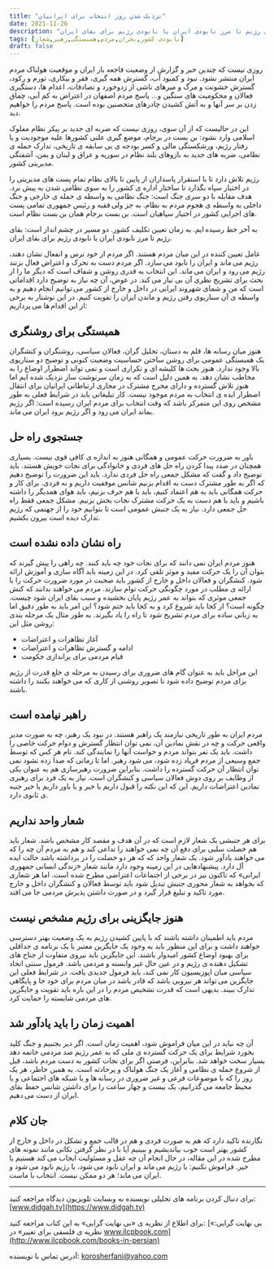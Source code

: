 ```yaml
---
title: "نزدیک شدن روز انتخاب برای ایرانیان"
date: 2021-11-26
description: "به آخر خط رسیده ایم. به زمان تعیین تکلیف کشور. دو مسیر در چشم انداز است: بقای رژیم تا مرز نابودی ایران یا نابودی رژیم برای بقای ایران."
tags: [نابودی کشور,بحران,مردم,همبستگی,رهبر,شعار]
draft: false
---
```

﻿روزی نیست که چندین خبر و گزارش از وضعیت فاجعه بار ایران و موقعیت هولناک مردم ایران منتشر نشود. نبود و کمبود آب، گسترش همه گیری، فقر و بیکاری، تورم و رکود، گسترش خشونت و مرگ و میرهای ناشی از زدوخورد و تصادفات، اعدام ها، دستگیری فعالان و محکومیت های سنگین و… پاسخ مردم اصفهان در اعتراض به کم آبی، چماق زدن بر سر آنها و به آتش کشیدن چادرهای متحصنین بوده است. پاسخ مردم را خواهیم دید.

این در حالیست که از آن سوی، روزی نیست که ضربه ای جدید بر پیکر نظام مفلوک اسلامی وارد نشود: بن بست در برجام، موضع گیری علنی کشورها علیه موجودیت و یا رفتار رژیم، ورشکستگی مالی و کسر بودجه ی بی سابقه ی تاریخی، تدارک حمله ی نظامی، ضربه های جدید به بازوهای بلند نظام در سوریه و عراق و لبنان و یمن، آشفتگی مدیریتی کشور.

رژیم تلاش دارد تا با استقرار پاسداران از پایین تا بالای نظام تمام پست های مدیریتی را در اختیار سپاه بگذارد تا ساختار اداره ی کشور را به سوی نظامی شدن به پیش برد. هدف مقابله با دو سری جنگ است: جنگ نظامی به واسطه ی حمله ی خارجی و جنگ داخلی به واسطه ی هجوم مردم به نظام. به جز ولی فقیه و رئیس جمهوری تمامی پست های اجرایی کشور در اختیار سپاهیان است. بن بست برجام همان بن بست نظام است.

به آخر خط رسیده ایم. به زمان تعیین تکلیف کشور. دو مسیر در چشم انداز است: بقای رژیم تا مرز نابودی ایران یا نابودی رژیم برای بقای ایران.

عامل تعیین کننده در این میان مردم هستند. اگر مردم از خود ترس و انفعال نشان دهند، رژیم می ماند و ایران را نابود می سازد. اگر مردم دست به تحرک و اعتراض فعال بزنند رژیم می رود و ایران می ماند. این انتخاب به قدری روشن و شفاف است که دیگر ما را از بحث برای تشریح نظری آن بی نیاز می کند. در عوض، آن چه نیاز به توضیح دارد اقداماتی است که من و شمای شهروند ایرانی در داخل و خارج از کشور می توانیم انجام دهیم و به واسطه ی آن سناریوی رفتن رژیم و ماندن ایران را تقویت کنیم. در این نوشتار به برخی از این اقدام ها می پردازیم:

## همبستگی برای روشنگری
هنوز میان رسانه ها، قلم به دستان، تحلیل گران، فعالان سیاسی، روشنگران و کنشگران یک همبستگی عمومی برای روشن ساختن حساسیت وضعیت کنونی و توضیح دو سناریوی بالا وجود ندارد. هنوز بحث ها کلیشه ای و تکراری است و نمی تواند اضطرار اوضاع را به مخاطب نشان دهد. به همین دلیل است که به زمان سرنوشت ساز نزدیک شده ایم اما هنوز تلاش گسترده و دارای مخرج مشترک در مجاری ارتباطاتی ایرانیان برای انتقال اضطرار ایده ی انتخاب به مردم موجود نیست. کار تبلیغاتی باید در شرایط فعلی به طور مشخص روی این متمرکز باشد که وقت انتخاب برای مردم ایران رسیده است: اگر رژیم بماند ایران می رود و اگر رژیم برود ایران می ماند.

## جستجوی راه حل
باور به ضرورت حرکت عمومی و همگانی هنوز به اندازه ی کافی قوی نیست. بسیاری همچنان در صدد پیدا کردن راه حل های فردی و خانوادگی برای نجات خویش هستند. باید توضیح داد و گفت که مشکل جمعی راه حل فردی ندارد. باید این ضرورت را توضیح دهیم که اگر به طور مشترک دست به اقدام بزنیم شانس موفقیت داریم و نه فردی. برای کار و حرکت همگانی باید به هم اعتماد کنیم، باید با هم حرف بزنیم، باید هوای همدیگر را داشته باشیم و باید با هم دست به یک حرکت مشترک نجات بخش بزنیم. مشکل جمعی فقط راه حل جمعی دارد. نیاز به یک جنبش عمومی است تا بتوانیم خود را از جهنمی که رژیم تدارک دیده است بیرون بکشیم.

## راه نشان داده نشده است
هنوز مردم ایران نمی دانند که برای نجات خود چه باید کنند. چه راهی را پیش گیرند که بتوان آن را یک حرکت مفید و موثر تلقی کرد. در این زمینه باید آگاه سازی و آموزش ارائه شود. کنشگران و فعالان داخل و خارج از کشور باید صحبت در مورد ضرورت حرکت را با ارائه ی مطلب در مورد چگونگی حرکت توام سازند. مردم می خواهند بدانند که کنش جمعی موثری که بتواند به عمر رژیم پایان بخشیده و سبب بقای ایران شود چیست. چگونه است؟ از کجا باید شروع کرد و به کجا باید ختم شود؟ این امر باید به طور دقیق اما به زبانی ساده برای مردم تشریح شود تا راه را یاد بگیرند. به طور مثال یک مرحله بندی روشن مثل این:

* آغاز تظاهرات و اعتراضات
* ادامه و گسترش تظاهرات و اعتراضات
* قیام مردمی برای براندازی حکومت

این مراحل باید به عنوان گام های ضروری برای رسیدن به مرحله ی خلع قدرت از رژیم برای مردم توضیح داده شود تا تصویر روشنی از کاری که می خواهند بکنند را داشته باشند. 

## راهبر نیامده است
مردم ایران به طور تاریخی نیازمند یک راهبر هستند. در نبود یک رهبر، چه به صورت مدیر واقعی حرکت و چه در نقش نمادین آن، نمی توان انتظار گسترش و دوام حرکت خاصی را داشت. باید یک نفر بتواند مردم و خواست آنها را نمایندگی کند. نام هر کس که توسط جمع وسیعی از مردم فریاد زده شود، می شود رهبر. اما تا زمانی که صدا زده نشود نمی توان انتظار آن حرکت گسترده را داشت. بنابراین ضرورت رهبرسازی هم به عنوان یکی از وظایف بر روی دوش فعالان سیاسی و کنشگران است. نیاز به یک فرد برای رهبری نمادین اعتراضات داریم. این که این نکته را قبول داریم یا خیر و یا باور داریم یا خیر جنبه ی ثانوی دارد.

## شعار واحد نداریم
برای هر جنبشی یک شعار لازم است که در آن هدف و مقصد کار مشخص باشد. شعار باید هم خصلت سلبی برای دفع آن چه نمی خواهند را تداعی کند و هم به مردم آن چه را که می خواهند یادآور شود. یک شعار واحد که که هر دو خصلت را در برداشته باشد حالت ایده آل دارد. پیشنهادهایی در این زمینه وجود دارد مانند شعار «زندگی انسانی  جمهوری ایرانی» که تاکنون نیز در برخی از اجتماعات اعتراضی مطرح شده است. اما هر شعاری که بخواهد به شعار محوری جنبش تبدیل شود باید توسط فعالان و کنشگران داخل و خارج مورد تاکید و تبلیغ قرار گیرد و در صورت داشتن پذیرش مردمی جا می افتد.

## هنوز جایگزینی برای رژیم مشخص نیست
مردم باید اطمینان داشته باشند که با پایین کشیدن رژیم به یک وضعیت بهتر دسترسی خواهند داشت و برای این منظور باید به وجود یک جایگزین معتبر با یک برنامه ی حداقلی برای بهبود اوضاع کشور امیدوار باشند. این جایگزین باید نیروی متفاوت از جناح های تشکیل دهنده ی رژیم و در عین حال غیر وابسته و مردمی باشد. فرمول سنتی اتحاد سیاسی میان اپوزیسیون کار نمی کند، باید فرمول جدیدی یافت.  در شرایط فعلی این جایگزین می تواند هر نیرویی باشد که قادر باشد در میان مردم برای خود جا و پایگاهی تدارک ببیند. بدیهی است که قدرت تشخیص مردم را در این باره باید تقویت و جایگزین های مردمی شایسته را حمایت کرد.

## اهمیت زمان را باید یادآور شد
آن چه نباید در این میان فراموش شود، اهمیت زمان است. اگر دیر بجنبیم و جنگ کلید بخورد شرایط برای یک حرکت گسترده ی ملی که به عمر رژیم ضد مردمی خاتمه دهد بسیار سخت خواهد شد. بنابراین، فرصتی اگر برای نجات کشور به دست مردم باشد، قبل از شروع حمله ی نظامی و آغاز یک جنگ هولناک و پرحادثه است. به همین خاطر، هر یک روز را که با موضوعات فرعی و غیر ضروری در رسانه ها و یا شبکه های اجتماعی و یا محیط جامعه می گذرانیم، یک بیست و چهار ساعت را برای داشتن شانس حفظ بقای ایران از دست می دهیم.

## جان کلام
نگارنده تاکید دارد که هم به صورت فردی و هم در قالب جمع و تشکل در داخل و خارج از کشور بهتر است خوب بیاندیشیم و ببینیم آیا با در نظر گرفتن نکاتی مانند نمونه های مطرح شده در این مقاله، در حال انجام آن چه عقل و مسئولیت ایجاب می کند هستیم یا خیر. فراموش نکنیم: یا رژیم می ماند و ایران نابود می شود، یا رژیم نابود می شود و ایران می ماند؛ هر دو ممکن نیست. انتخاب با ماست.

---
برای دنبال کردن برنامه های تحلیلی نویسنده به وبسایت تلویزیون دیدگاه مراجعه کنید: [www.didgah.tv](https://www.didgah.tv)

برای اطلاع از نظریه ی «بی نهایت گرایی» به این کتاب مراجعه کنید: 
[«بی نهایت گرایی: نظریه ی فلسفی برای تغییر» در www.ilcpbook.com](http://www.ilcpbook.com/books-in-persian)

آدرس تماس با نویسنده: korosherfani@yahoo.com
